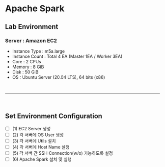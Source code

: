 # Apache Spark

## Lab Environment
### Server : Amazon EC2
- Instance Type : m5a.large
- Instance Count : Total 4 EA (Master 1EA / Worker 3EA)
- Core : 2 CPUs
- Memory : 8 GiB
- Disk : 50 GiB
- OS : Ubuntu Server (20.04 LTS), 64 bits (x86)

<br/>

* * *

<br/>

## Set Environment Configuration
- [ ] (1) EC2 Server 생성
- [ ] (2) 각 서버에 OS User 생성
- [ ] (3) 각 서버에 Utils 설치
- [ ] (4) 각 서버에 Host Name 설정
- [ ] (5) 각 서버 간 SSH Connection(w/o) 가능하도록 설정
- [ ] (6) Apache Spark 설치 및 실행
